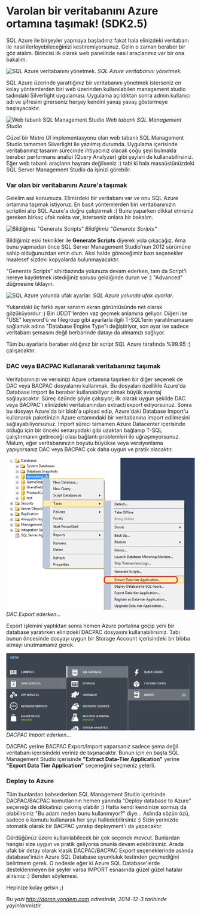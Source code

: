 # Varolan bir veritabanını Azure ortamına taşımak! (SDK2.5) 

SQL Azure ile birşeyler yapmaya başladınız fakat hala elinizdeki
veritabanı ile nasıl ilerleyebileceğinizi kestiremiyorsunuz. Gelin o
zaman beraber bir göz atalım. Birincisi ilk olarak web panelinde nasıl
araçlarımız var bir ona bakalım.

![SQL Azure veritabanını
yönetmek.](../media/Veritabaninizi_Azure_ortamina_tasimak_SDK2_5/sqlmanage.png)
*SQL Azure veritabanını yönetmek.*

SQL Azure üzerinde yarattığınız bir veritabanını yönetmek isterseniz en
kolay yöntemlerden biri web üzerinden kullanılabilen management studio
tadındaki Silverlight uygulaması. Uygulama açıldıktan sonra admin
kullanıcı adı ve şifresini girerseniz herşey kendini yavaş yavaş
göstermeye başlayacaktır.

![Web tabanlı SQL Management
Studio](../media/Veritabaninizi_Azure_ortamina_tasimak_SDK2_5/sqlmanage2.png)
*Web tabanlı SQL Management Studio*

Güzel bir Metro UI implementasyonu olan web tabanlı SQL Management
Studio tamamen Silverlight ile yazılmış durumda. Uygulama içerisinde
veritabanınız tasarım sürecinde ihtiyacınız olacak çoğu şeyi bulmakla
beraber performans analizi (Query Analyzer) gibi şeyleri de
kullanabilirsiniz. Eğer web tabanlı araçların hayranı değilseniz :) tabi
ki hala masaüstünüzdeki SQL Server Management Studio da işinizi
görebilir.

### Var olan bir veritabanını Azure'a taşımak 

Gelelim asıl konumuza. Elimizdeki bir veritabanı var ve onu SQL Azure
ortamına taşımak istiyoruz. En basit yöntemlerden biri veritabanınızın
scriptini alıp SQL Azure'a doğru çalıştırmak :) Bunu yaparken dikkat
etmeniz gereken birkaç ufak nokta var, isterseniz onlara bir bakalım.

![Bildiğimiz "Generate
Scripts"](../media/Veritabaninizi_Azure_ortamina_tasimak_SDK2_5/sqlmanage3.png)
*Bildiğimiz "Generate Scripts"*

Bildiğimiz eski teknikler ile **Generate Scripts** diyerek yola
çıkacağız. Ama bunu yapmadan önce SQL Server Management Studio'nun 2012 sürümüne sahip olduğunuzdan emin olun. Aksi halde göreceğimiz bazı
seçenekler maalesef sizdeki kopyalarda bulunmayacaktır.

"Generate Scripts" sihirbazında yolunuza devam ederken, tam da Script'i
nereye kaydetmek istediğiniz sorusu geldiğinde durun ve :) "Advanced"
düğmesine tıklayın.

![SQL Azure yolunda ufak
ayarlar.](../media/Veritabaninizi_Azure_ortamina_tasimak_SDK2_5/sqlmanage4.png)
*SQL Azure yolunda ufak ayarlar.*

Yukarıdaki üç farklı ayar sanırım ekran görüntüsünde net olarak
gözüküyordur :) Biri UDDT'lerden vaz geçmek anlamına geliyor. Diğeri ise
"USE" keyword'ü ve filegroup gibi ayarlarla ilgili T-SQL'lerin
yaratılmamasını sağlamak adına "Database Engine Type"ı değiştiriyor, son
ayar ise sadece veritabanı şemasını değil berbarinde datayı da almamızı
sağlıyor.

Tüm bu ayarlarla beraber aldığınız bir script SQL Azure tarafında %99.95
:) çalışacaktır.

### DAC veya BACPAC Kullanarak veritabanınız taşımak 

Veritabanınızı ve verisinizi Azure ortamına taşırken bir diğer seçenek de DAC veya BACPAC dosyalarını kullanmak. Bu dosyaları özellikle Azure'da Database Import ile beraber kullanabiliyor olmak büyük avantaj sağlayacaktır. Süreç özünde şöyle çalışıyor; ilk olarak uygun şekilde DAC veya BACPAC'i elinizdeki veritabanından extract/export ediyorsunuz. Sonra bu dosyayı Azure'da bir blob'a upload edip, Azure'daki Database Import'u kullanarak paketinizin Azure ortamındaki bir veritabanına import edilmesini sağlayabiliyorsunuz. Import süreci tamamen Azure Datacenter içerisinde olduğu için bir önceki senaryodaki gibi uzaktan bağlanıp T-SQL çalıştırmanın getireceği olası bağlantı problemleri ile uğraşmıyorsunuz. Malum, eğer veritabanınızın boyutu büyükse veya versiyonlama yapıyorsanız DAC veya BACPAC çok daha uygun ve pratik olacaktır.

![DAC Export ederken...](../media/Veritabaninizi_Azure_ortamina_tasimak_SDK2_5/sqlmanage5.png)
*DAC Export ederken...*	

Export işlemini yaptıktan sonra hemen Azure portalına geçip yeni bir database yaratırken elinizdeki DACPAC dosyasını kullanabilirsiniz. Tabi bunun öncesinde dosyayı uygun bir Storage Account içerisindeki bir bloba atmayı unutmamanız gerek.

![DACPAC Import ederken...](../media/Veritabaninizi_Azure_ortamina_tasimak_SDK2_5/sqlmanage6.png)
*DACPAC Import ederken...*	

DACPAC yerine BACPAC Export/Import yaparsanız sadece şema değil veritabanı içerisindeki veriniz de taşınacaktır. Bunun için en başta SQL Management Studio içerisinde **"Extract Data-Tier Application"** yerine **"Export Data Tier Application"** seçeneğini seçmeniz yeterli.

### Deploy to Azure 

Tüm bunlardan bahsederken SQL Management Studio içerisinde DACPAC/BACPAC komutlarının hemen yanında "Deploy database to Azure" seçeneği de dikkatinizi çekmiş olabilir :) Hatta kendi kendinize sormuş da olabilirsiniz "Bu adam neden bunu kullanmıyor?" diye... Aslında sözün özü, sadece o komutu kullanarak her şeyi halledebilirsiniz :) Sizin yerinizde otomatik olarak bir BACPAC yaratıp deployment'ı da yapacaktır.

Gördüğünüz üzere kullanılabilecek bir çok seçenek mevcut. Bunlardan hangisi size uygun ve pratik geliyorsa onunla devam edebilirsiniz. Arada ufak bir detay olarak klasik DACPAC/BACPAC Export seçeneklerinde aslında database'inizin Azure SQL Database uyumluluk testinden geçmediğini belirtmem gerek. O nedenle eğer ki Azure SQL Database'lerde desteklenmeyen bir şeyler varsa IMPORT esnasında güzel güzel hatalar alırsınız :) Benden söylemesi.

Hepinize kolay gelsin ;)


*Bu yazi http://daron.yondem.com adresinde, 2014-12-3 tarihinde yayinlanmistir.*